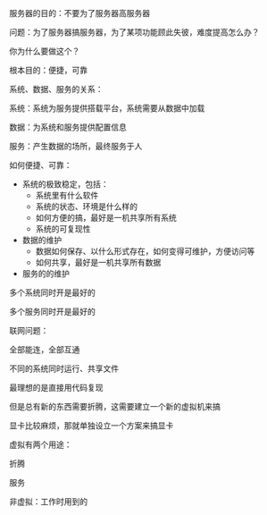 服务器的目的：不要为了服务器高服务器

问题：为了服务器搞服务器，为了某项功能顾此失彼，难度提高怎么办？

你为什么要做这个？


根本目的：便捷，可靠


系统、数据、服务的关系：

系统：系统为服务提供搭载平台，系统需要从数据中加载

数据：为系统和服务提供配置信息

服务：产生数据的场所，最终服务于人


如何便捷、可靠：

- 系统的极致稳定，包括：
  - 系统里有什么软件
  - 系统的状态、环境是什么样的
  - 如何方便的搞，最好是一机共享所有系统
  - 系统的可复现性
- 数据的维护
  - 数据如何保存、以什么形式存在，如何变得可维护，方便访问等
  - 如何共享，最好是一机共享所有数据
- 服务的的维护



多个系统同时开是最好的

多个服务同时开是最好的


联网问题：

全部能连，全部互通



不同的系统同时运行、共享文件


最理想的是直接用代码复现



但是总有新的东西需要折腾，这需要建立一个新的虚拟机来搞

显卡比较麻烦，那就单独设立一个方案来搞显卡



虚拟有两个用途：

折腾

服务


非虚拟：工作时用到的
